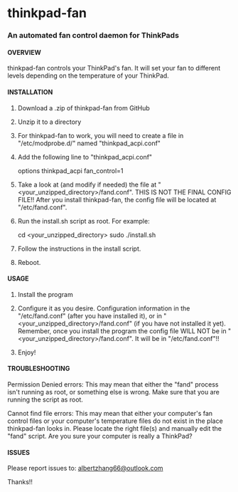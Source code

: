 <h1>thinkpad-fan</h1>
<h3>An automated fan control daemon for ThinkPads</h3>

<h4>OVERVIEW</h4>

 thinkpad-fan controls your ThinkPad's fan. It will set your fan to different levels depending on the temperature of your ThinkPad.
 
<h4>INSTALLATION</h4>

 1. Download a .zip of thinkpad-fan from GitHub
 
 2. Unzip it to a directory
 
 3. For thinkpad-fan to work, you will need to create a file in "/etc/modprobe.d/" named "thinkpad_acpi.conf"
 
 4. Add the following line to "thinkpad_acpi.conf"
 
    options thinkpad_acpi fan_control=1
 
 5. Take a look at (and modify if needed) the file at "<your_unzipped_directory>/fand.conf". THIS IS NOT THE FINAL CONFIG FILE!! After you install thinkpad-fan, the 	   config file will be located at "/etc/fand.conf".
 
 6. Run the install.sh script as root. For example:
    
    cd <your_unzipped_directory>
    sudo ./install.sh
    
 7. Follow the instructions in the install script.
 
 8. Reboot.
 
<h4>USAGE</h4>

 1. Install the program
 
 2. Configure it as you desire. Configuration information in the "/etc/fand.conf" (after you have installed it), or in "<your_unzipped_directory>/fand.conf" (if you
    have not installed it yet). Remember, once you install the program the config file WILL NOT be in "<your_unzipped_directory>/fand.conf". It will be in "/etc/fand.conf"!!
    
 3. Enjoy!
 
<h4>TROUBLESHOOTING</h4>

 Permission Denied errors:
   This may mean that either the "fand" process isn't running as root, or something else is wrong. Make sure that you are running the script as root.
   
 Cannot find file errors:
   This may mean that either your computer's fan control files or your computer's temperature files do not exist in the place thinkpad-fan looks in.
   Please locate the right file(s) and manually edit the "fand" script.
   Are you sure your computer is really a ThinkPad?
 
<h4>ISSUES</h4>

Please report issues to: albertzhang66@outlook.com

Thanks!!
